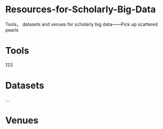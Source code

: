 # Resources-for-Scholarly-Big-Data
Tools， datasets and venues for scholarly big data——Pick up scattered pearls

# Tools
123

# Datasets
...

# Venues
